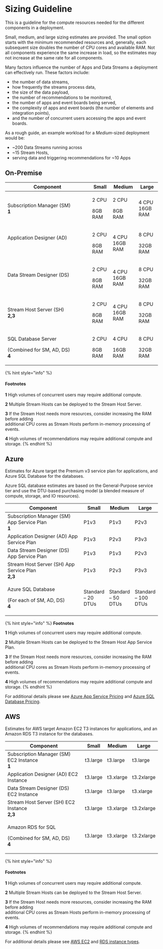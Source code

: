 # Sizing Guideline

This is a guideline for the compute resources needed for the different components in a deployment.

Small, medium, and large sizing estimates are provided. The small option starts with the minimum recommended resources and, generally, each subsequent size doubles the number of CPU cores and available RAM. Not all components experience the same increase in load, so the estimates may not increase at the same rate for all components.

Many factors influence the number of Apps and Data Streams a deployment can effectively run. These factors include:

* the number of data streams,
* how frequently the streams process data,
* the size of the data payload,
* the number of recommendations to be monitored,
* the number of apps and event boards being served,
* the complexity of apps and event boards (the number of elements and integration points),
* and the number of concurrent users accessing the apps and event boards.

As a rough guide, an example workload for a _Medium_-sized deployment would be:

* \~200 Data Streams running across
* \~15 Stream Hosts,
* serving data and triggering recommendations for \~10 Apps

## On-Premise

<table><thead><tr><th width="263">Component</th><th>Small</th><th>Medium</th><th>Large</th></tr></thead><tbody><tr><td>Subscription Manager (SM) <br><strong>1</strong><br></td><td><p>2 CPU</p><p>8GB RAM</p></td><td><p>2 CPU</p><p>8GB RAM</p></td><td>4 CPU<br>16GB RAM</td></tr><tr><td><p>Application Designer (AD)</p><p><br> </p></td><td><p>2 CPU</p><p>8GB RAM</p></td><td>4 CPU<br>16GB RAM</td><td><p>8 CPU</p><p>32GB RAM</p></td></tr><tr><td>Data Stream Designer (DS)<br><br></td><td><p>2 CPU</p><p>8GB RAM</p></td><td>4 CPU<br>16GB RAM</td><td><p>8 CPU</p><p>32GB RAM</p></td></tr><tr><td>Stream Host Server (SH) <br><strong>2,3</strong><br></td><td><p>2 CPU</p><p>8GB RAM</p></td><td>4 CPU<br>16GB RAM</td><td><p>8 CPU</p><p>32GB RAM</p></td></tr><tr><td><p>SQL Database Server </p><p>(Combined for SM, AD, DS) <br><strong>4</strong></p></td><td><p>2 CPU</p><p>8GB RAM</p></td><td><p>4 CPU</p><p>16GB RAM</p></td><td><p>8 CPU</p><p>32GB RAM</p></td></tr></tbody></table>

{% hint style="info" %}
#### **Footnotes**

**1** High volumes of concurrent users may require additional compute.

**2** Multiple Stream Hosts can be deployed to the Stream Host Server.

**3** If the Stream Host needs more resources, consider increasing the RAM before adding\
&#x20;  additional CPU cores as Stream Hosts perform in-memory processing of events.

**4** High volumes of recommendations may require additional compute and storage.
{% endhint %}

## Azure

Estimates for Azure target the Premium v3 service plan for applications, and Azure SQL Database for the databases.

Azure SQL database estimates are based on the General-Purpose service tier and use the DTU-based purchasing model (a blended measure of compute, storage, and IO resources).

<table><thead><tr><th width="257">Component</th><th>Small</th><th>Medium</th><th>Large</th></tr></thead><tbody><tr><td>Subscription Manager (SM) App Service Plan<br><strong>1</strong></td><td>P1v3</td><td>P1v3</td><td>P2v3</td></tr><tr><td>Application Designer (AD) App Service Plan<br></td><td>P1v3</td><td>P2v3</td><td>P3v3</td></tr><tr><td>Data Stream Designer (DS) App Service Plan<br></td><td>P1v3</td><td>P1v3</td><td>P2v3</td></tr><tr><td>Stream Host Server (SH) App Service Plan<br><strong>2,3</strong></td><td>P1v3</td><td>P2v3</td><td>P3v3</td></tr><tr><td><p>Azure SQL Database  </p><p>(For each of SM, AD, DS) <br><strong>4</strong></p></td><td>Standard – 20 DTUs</td><td>Standard – 50 DTUs</td><td>Standard – 100 DTUs</td></tr></tbody></table>

{% hint style="info" %}
**Footnotes**

**1** High volumes of concurrent users may require additional compute.

**2** Multiple Stream Hosts can be deployed to the Stream Host App Service Plan.

**3** If the Stream Host needs more resources, consider increasing the RAM before adding \
&#x20;  additional CPU cores as Stream Hosts perform in-memory processing of events.

**4** High volumes of recommendations may require additional compute and storage.
{% endhint %}

For additional details please see [Azure App Service Pricing](https://azure.microsoft.com/en-au/pricing/details/app-service/windows/) and [Azure SQL Database Pricing](https://azure.microsoft.com/en-au/pricing/details/azure-sql-database/single/#pricing).

## AWS

Estimates for AWS target Amazon EC2 T3 instances for applications, and an Amazon RDS T3 instance for the databases.

<table><thead><tr><th width="264">Component</th><th>Small</th><th>Medium</th><th>Large</th></tr></thead><tbody><tr><td>Subscription Manager (SM) EC2 Instance<br><strong>1</strong></td><td>t3.large</td><td>t3.large</td><td>t3.large</td></tr><tr><td>Application Designer (AD) EC2 Instance<br></td><td>t3.large</td><td>t3.xlarge</td><td>t3.2xlarge</td></tr><tr><td>Data Stream Designer (DS) EC2 Instance<br></td><td>t3.large</td><td>t3.large</td><td>t3.xlarge</td></tr><tr><td>Stream Host Server (SH) EC2 Instance<br><strong>2,3</strong></td><td>t3.large</td><td>t3.xlarge</td><td>t3.2xlarge</td></tr><tr><td><p>Amazon RDS for SQL   </p><p>(Combined for SM, AD, DS) <br><strong>4</strong></p></td><td>t3.large</td><td>t3.xlarge</td><td>t3.2xlarge</td></tr></tbody></table>

{% hint style="info" %}
#### **Footnotes**

**1** High volumes of concurrent users may require additional compute.

**2** Multiple Stream Hosts can be deployed to the Stream Host Server.

**3** If the Stream Host needs more resources, consider increasing the RAM before adding \
&#x20;  additional CPU cores as Stream Hosts perform in-memory processing of events.

**4** High volumes of recommendations may require additional compute and storage.
{% endhint %}

For additional details please see [AWS EC2](https://aws.amazon.com/ec2/instance-types/) and [RDS instance types](https://aws.amazon.com/rds/instance-types/).
